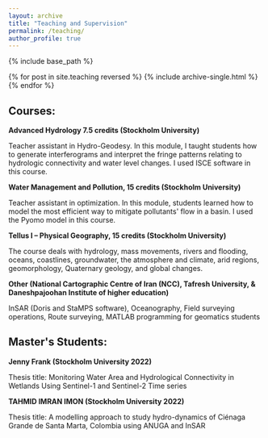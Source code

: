 ```yaml
---
layout: archive
title: "Teaching and Supervision"
permalink: /teaching/
author_profile: true
---
```


{% include base_path %}

{% for post in site.teaching reversed %}
  {% include archive-single.html %}
{% endfor %}


## Courses:

**Advanced Hydrology 7.5 credits (Stockholm University)**

Teacher assistant in Hydro-Geodesy. In this module, I taught students how to generate interferograms and interpret the fringe patterns relating to hydrologic connectivity and water level changes. I used ISCE software in this course.

**Water Management and Pollution, 15 credits (Stockholm University)**

Teacher assistant in optimization. In this module, students learned how to model the most efficient way to mitigate pollutants' flow in a basin. I used the Pyomo model in this course.

**Tellus I – Physical Geography, 15 credits (Stockholm University)**

The course deals with hydrology, mass movements, rivers and flooding, oceans, coastlines, groundwater, the atmosphere and climate, arid regions, geomorphology, Quaternary geology, and global changes.

**Other (National Cartographic Centre of Iran (NCC), Tafresh University, & Daneshpajoohan Institute of higher education)**

InSAR (Doris and StaMPS software), Oceanography, Field surveying operations, Route surveying, MATLAB programming for geomatics students

## Master's Students:

**Jenny Frank (Stockholm University 2022)**

Thesis title: Monitoring Water Area and Hydrological Connectivity in Wetlands Using Sentinel-1 and Sentinel-2 Time series

**TAHMID IMRAN IMON (Stockholm University 2022)**

Thesis title: A modelling approach to study hydro-dynamics of Ciénaga Grande de Santa Marta, Colombia using ANUGA and InSAR
